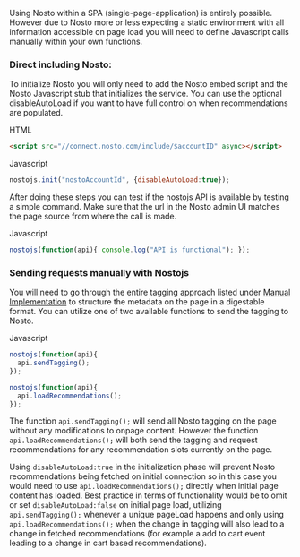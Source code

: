 Using Nosto within a SPA (single-page-application) is entirely possible. However due to Nosto more or less expecting a static environment with all information accessible on page load you will need to define Javascript calls manually within your own functions.

### Direct including Nosto:

To initialize Nosto you will only need to add the Nosto embed script and the Nosto Javascript stub that initializes the service. You can use the optional disableAutoLoad if you want to have full control on when recommendations are populated. 

HTML
```html
<script src="//connect.nosto.com/include/$accountID" async></script>
```

Javascript
```js
nostojs.init("nostoAccountId", {disableAutoLoad:true});
```

After doing these steps you can test if the nostojs API is available by testing a simple command. Make sure that the url in the Nosto admin UI matches the page source from where the call is made. 

Javascript
```js
nostojs(function(api){ console.log("API is functional"); });
```

### Sending requests manually with Nostojs

You will need to go through the entire tagging approach listed under [Manual Implementation](https://github.com/Nosto/docs-nosto-com/wiki/Manual-implementation) to structure the metadata on the page in a digestable format. You can utilize one of two available functions to send the tagging to Nosto.

Javascript
```js
nostojs(function(api){
  api.sendTagging();
});

nostojs(function(api){
  api.loadRecommendations();
});
```

The function `api.sendTagging();` will send all Nosto tagging on the page without any modifications to onpage content. However the function `api.loadRecommendations();` will both send the tagging and request recommendations for any recommendation slots currently on the page. 

Using `disableAutoLoad:true` in the initialization phase will prevent Nosto recommendations being fetched on initial connection so in this case you would need to use `api.loadRecommendations();` directly when initial page content has loaded. Best practice in terms of functionality would be to omit or set `disableAutoLoad:false` on initial page load, utilizing `api.sendTagging();` whenever a unique pageLoad happens and only using `api.loadRecommendations();` when the change in tagging will also lead to a change in fetched recommendations (for example a add to cart event leading to a change in cart based recommendations). 

